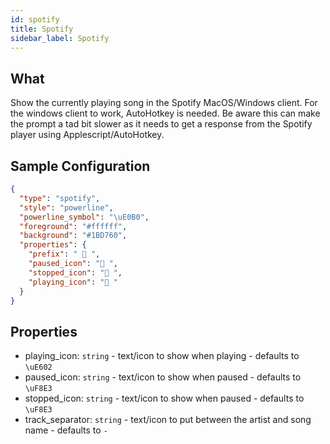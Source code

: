 ```yaml
---
id: spotify
title: Spotify
sidebar_label: Spotify
---
```


## What

Show the currently playing song in the Spotify MacOS/Windows client.
For the windows client to work, AutoHotkey is needed.
Be aware this can make the prompt a tad bit slower as it needs to get a response from the Spotify player using Applescript/AutoHotkey.

## Sample Configuration

```json
{
  "type": "spotify",
  "style": "powerline",
  "powerline_symbol": "\uE0B0",
  "foreground": "#ffffff",
  "background": "#1BD760",
  "properties": {
    "prefix": "  ",
    "paused_icon": " ",
    "stopped_icon": " ",
    "playing_icon": " "
  }
}
```

## Properties

- playing_icon: `string` - text/icon to show when playing - defaults to `\uE602 `
- paused_icon: `string` - text/icon to show when paused - defaults to `\uF8E3 `
- stopped_icon: `string` - text/icon to show when paused - defaults to `\uF8E3 `
- track_separator: `string` - text/icon to put between the artist and song name - defaults to ` - `
